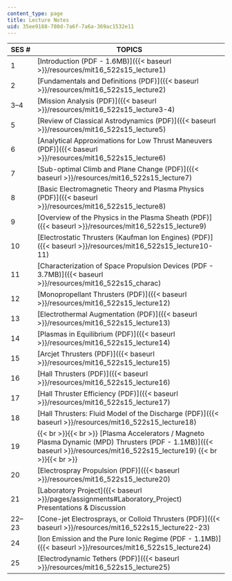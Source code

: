 ```yaml
---
content_type: page
title: Lecture Notes
uid: 35ee9188-780d-7a6f-7a6a-369ac1532e11
---
```


| SES # | TOPICS |
| --- | --- |
| 1 | [Introduction (PDF - 1.6MB)]({{< baseurl >}}/resources/mit16_522s15_lecture1) |
| 2 | [Fundamentals and Definitions (PDF)]({{< baseurl >}}/resources/mit16_522s15_lecture2) |
| 3–4 | [Mission Analysis (PDF)]({{< baseurl >}}/resources/mit16_522s15_lecture3-4) |
| 5 | [Review of Classical Astrodynamics (PDF)]({{< baseurl >}}/resources/mit16_522s15_lecture5) |
| 6 | [Analytical Approximations for Low Thrust Maneuvers (PDF)]({{< baseurl >}}/resources/mit16_522s15_lecture6) |
| 7 | [Sub-optimal Climb and Plane Change (PDF)]({{< baseurl >}}/resources/mit16_522s15_lecture7) |
| 8 | [Basic Electromagnetic Theory and Plasma Physics (PDF)]({{< baseurl >}}/resources/mit16_522s15_lecture8) |
| 9 | [Overview of the Physics in the Plasma Sheath (PDF)]({{< baseurl >}}/resources/mit16_522s15_lecture9) |
| 10 | [Electrostatic Thrusters (Kaufman Ion Engines) (PDF)]({{< baseurl >}}/resources/mit16_522s15_lecture10-11) |
| 11 | [Characterization of Space Propulsion Devices (PDF - 3.7MB)]({{< baseurl >}}/resources/mit16_522s15_charac) |
| 12 | [Monopropellant Thrusters (PDF)]({{< baseurl >}}/resources/mit16_522s15_lecture12) |
| 13 | [Electrothermal Augmentation (PDF)]({{< baseurl >}}/resources/mit16_522s15_lecture13) |
| 14 | [Plasmas in Equilibrium (PDF)]({{< baseurl >}}/resources/mit16_522s15_lecture14) |
| 15 | [Arcjet Thrusters (PDF)]({{< baseurl >}}/resources/mit16_522s15_lecture15) |
| 16 | [Hall Thrusters (PDF)]({{< baseurl >}}/resources/mit16_522s15_lecture16) |
| 17 | [Hall Thruster Efficiency (PDF)]({{< baseurl >}}/resources/mit16_522s15_lecture17) |
| 18 | [Hall Thrusters: Fluid Model of the Discharge (PDF)]({{< baseurl >}}/resources/mit16_522s15_lecture18) |
| 19 |  {{< br >}}{{< br >}} [Plasma Accelerators / Magneto Plasma Dynamic (MPD) Thrusters (PDF - 1.1MB)]({{< baseurl >}}/resources/mit16_522s15_lecture19) {{< br >}}{{< br >}}  |
| 20 | [Electrospray Propulsion (PDF)]({{< baseurl >}}/resources/mit16_522s15_lecture20) |
| 21 | [Laboratory Project]({{< baseurl >}}/pages/assignments#Laboratory_Project) Presentations & Discussion |
| 22–23 | [Cone-jet Electrosprays, or Colloid Thrusters (PDF)]({{< baseurl >}}/resources/mit16_522s15_lecture22-23) |
| 24 | [Ion Emission and the Pure Ionic Regime (PDF - 1.1MB)]({{< baseurl >}}/resources/mit16_522s15_lecture24) |
| 25 | [Electrodynamic Tethers (PDF)]({{< baseurl >}}/resources/mit16_522s15_lecture25)